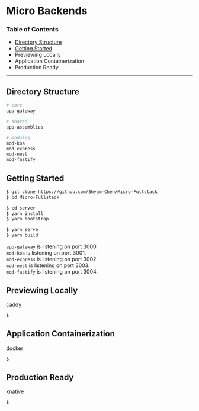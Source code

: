 # Micro Backends

### Table of Contents

- [Directory Structure](#directory-structure)
- [Getting Started](#getting-started)
- Previewing Locally
- Application Containerization
- Production Ready

---

## Directory Structure

```sh
# core
app-gateway

# shared
app-assemblies

# modules
mod-koa
mod-express
mod-nest
mod-fastify
```

## Getting Started

```sh
$ git clone https://github.com/Shyam-Chen/Micro-Fullstack
$ cd Micro-Fullstack

$ cd server
$ yarn install
$ yarn bootstrap

$ yarn serve
$ yarn build
```

`app-gateway` is listening on port 3000.<br>
`mod-koa` is listening on port 3001.<br>
`mod-express` is listening on port 3002.<br>
`mod-nest` is listening on port 3003.<br>
`mod-fastify` is listening on port 3004.

## Previewing Locally

caddy

```sh
$
```

## Application Containerization

docker

```sh
$
```

## Production Ready

knative

```sh
$
```
